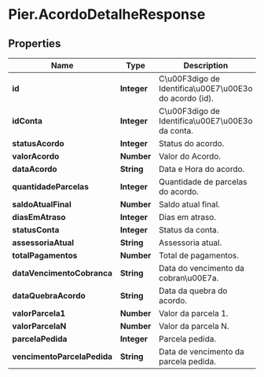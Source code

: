 # Pier.AcordoDetalheResponse

## Properties
Name | Type | Description | Notes
------------ | ------------- | ------------- | -------------
**id** | **Integer** | C\u00F3digo de Identifica\u00E7\u00E3o do acordo (id). | [optional] 
**idConta** | **Integer** | C\u00F3digo de Identifica\u00E7\u00E3o da conta. | [optional] 
**statusAcordo** | **Integer** | Status do acordo. | [optional] 
**valorAcordo** | **Number** | Valor do Acordo. | [optional] 
**dataAcordo** | **String** | Data e Hora do acordo. | [optional] 
**quantidadeParcelas** | **Integer** | Quantidade de parcelas do acordo. | [optional] 
**saldoAtualFinal** | **Number** | Saldo atual final. | [optional] 
**diasEmAtraso** | **Integer** | Dias em atraso. | [optional] 
**statusConta** | **Integer** | Status da conta. | [optional] 
**assessoriaAtual** | **String** | Assessoria atual. | [optional] 
**totalPagamentos** | **Number** | Total de pagamentos. | [optional] 
**dataVencimentoCobranca** | **String** | Data do vencimento da cobran\u00E7a. | [optional] 
**dataQuebraAcordo** | **String** | Data da quebra do acordo. | [optional] 
**valorParcela1** | **Number** | Valor da parcela 1. | [optional] 
**valorParcelaN** | **Number** | Valor da parcela N. | [optional] 
**parcelaPedida** | **Integer** | Parcela pedida. | [optional] 
**vencimentoParcelaPedida** | **String** | Data de vencimento da parcela pedida. | [optional] 


